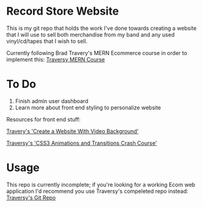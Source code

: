 # Record Store Website 
This is my git repo that holds the work I've done towards creating a website that I will use to sell both merchandise from my band and any used vinyl/cd/tapes that I wish to sell. 

Currently following Brad Travery's MERN Ecommerce course in order to implement this: [Traversy MERN Course](https://www.traversymedia.com/mern-stack-from-scratch)


# To Do 
1. Finish admin user dashboard 
2. Learn more about front end styling to personalize website

Resources for front end stuff:

[Travery's 'Create a Website With Video Background'](https://www.youtube.com/watch?v=8MgpE2DTTKA)

[Traversy's 'CSS3 Animations and Transitions Crash Course'](https://www.youtube.com/watch?v=zHUpx90NerM) 


# Usage
This repo is currently incomplete; if you're looking for a working Ecom web application I'd recommend you use Traversy's compeleted repo instead: 
[Traversy's Git Repo](https://github.com/bradtraversy/proshop_mern)

